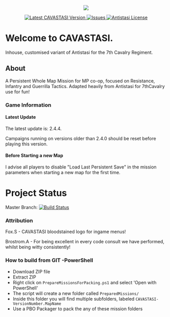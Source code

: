 <p align="center">
    <img src="https://i.imgur.com/Vhpxy27.jpg" >
</p>
<p align="center">
    <a href="https://github.com/AdamWaldie/A3-CAVASTASI/releases/latest">
        <img src="https://img.shields.io/badge/Latest_Version-2.4.4-blue.svg?style=flat-square" alt="Latest CAVASTASI Version">
    </a>
    <a href="https://github.com/AdamWaldie/A3-CAVASTASI/issues">
        <img src="https://img.shields.io/github/issues/AdamWaldie/A3-CAVASTASI/issues?style=flat-square" alt="Issues">
    </a>
    <a href="https://github.com/official-antistasi-community/A3-Antistasi/blob/unstable/LICENSE">
        <img src="https://img.shields.io/badge/License-MiT-blue.svg?style=flat-square" alt="Antistasi License">
    </a>
</p>

# Welcome to CAVASTASI.
Inhouse, customised variant of Antistasi for the 7th Cavalry Regiment.

## About
A Persistent Whole Map Mission for MP co-op, focused on Resistance, Infantry and Guerrilla Tactics. Adapted heavily from Antistasi for 7thCavalry use for fun!

### Game Information

#### Latest Update

The latest update is: 2.4.4.


Campaigns running on versions older than 2.4.0 should be reset before playing this version.

#### Before Starting a new Map

I advise all players to disable "Load Last Persistent Save" in the mission parameters when starting a new map for the first time.

# Project Status
Master Branch: [![Build Status](https://travis-ci.com/AdamWaldie/A3-CAVASTASI.svg?branch=unstable)](https://travis-ci.com/AdamWaldie/A3-CAVASTASI)

### Attribution
Fox.S - CAVASTASI bloodstained logo for ingame menus!

Brostrom.A - For being excellent in every code consult we have performed, whilst being witty consistently!

### How to build from GIT -PowerShell
- Download ZIP file
- Extract ZIP
- Right click on `PrepareMissionsForPacking.ps1` and select 'Open with PowerShell'
- The script will create a new folder called `PreparedMissions/`
- Inside this folder you will find multiple subfolders, labeled `CAVASTASI-VersionNumber.MapName`
- Use a PBO Packager to pack the any of these mission folders